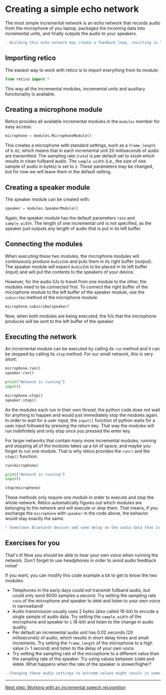 # Creating a simple echo network

The most simple incremental network is an echo network that records audio from the microphone of you laptop, packages the incoming data into incremental units, and finally outputs the audio to your speakers.

```diff
- Building this echo network may create a feedback loop, resulting in loud feedback noise! We recommend to use headphones to avoid this.
```

## Importing retico

The easiest way to work with retico is to import everything from its module:

```python
from retico import *
```

This way all the incremental modules, incremental units and auxiliary functionality is available.

## Creating a microphone module

Retico provides all available incremental modules in the `modules` member for easy access:

```python
microphone = modules.MicrophoneModule()
```

This creates a microphone with standard settings, such as a `frame_length` of `0.02`, which means that in each incremental unit 20 milliseconds of audio are transmitted. The sampling rate (`rate`) is per default set to `44100` which results in clean fullband audio. The `sample_width` (i.e., the size of one sample of audio in bytes) is set to `2`. These parameters may be changed, but for now we will leave them in the default setting.

## Creating a speaker module

The speaker module can be created with:

```python
speaker = modules.SpeakerModule()
```

Again, the speaker module has the default parameters `rate` and `sample_width`. The length of one incremental unit is not specified, as the speaker just outputs any length of audio that is put in its left buffer.

## Connecting the modules

When executing these two modules, the microphone modules will continuously produce `AudioIU`s and puts them in its right buffer (output). The speaker module will expect `AudioIU`s to be placed in its left buffer (input) and will put the contents to the speakers of your device.

However, for the audio IUs to travel from one module to the other, the modules need to be *connected* first. To connect the right buffer of the microphone module to the left buffer of the speaker module, use the `subscribe` method of the microphone module:

```python
microphone.subscribe(speaker)
```

Now, when both modules are being executed, the IUs that the microphone produces will be sent to the left buffer of the speaker.

## Executing the network

An incremental module can be executed by calling its `run` method and it can be stopped by calling its `stop` method. For our small network, this is very short:

```python
microphone.run()
speaker.run()

print("Network is running")
input()

microphone.stop()
speaker.stop()
```

As the modules each run in their own *thread*, the python code does not wait for anything to happen and would just immediately stop the modules again. In order to wait for a user input, the `input()` function of python waits for a user input followed by pressing the return key. That way the modules will run indefinitely and only stop once you pressed the enter key.

For larger networks that contain many more incremental modules, running and stopping all of the modules takes up a lot of space, and maybe you forget to run one module. That is why retico provides the `run()` and the `stop()` function:

```python
run(microphone)

print("Network is running")
input()

stop(microphone)
```

These methods only require one module in order to execute and stop the whole network. Retico automatically figures out which modules are belonging to the network and will execute or stop them. That means, if you exchange the `microphone` with `speaker` in the code above, the behavior would stay exactly the same.

```diff
! Sometimes Bluetooth devices add some delay on the audio data that is received by the MicrophoneModule.
```

## Exercises for you

That's it! Now you should be able to hear your own voice when running the network. Don't forget to use headphones in order to avoid audio feedback noise!

If you want, you can modify this code example a bit to get to know the two modules:

- Telephones in the early days could not transmitt fullband audio, but could only send 8000 samples a second. Try setting the sampling rate `rate` of the microphone and speaker to `8000` and listen to your own voice in narrowband!
- Audio transmission usually uses 2 bytes (also called 16-bit) to encode a single sample of audio data. Try setting the `sample_width` of the microphone and speaker to `1` (8-bit) and listen to the change in audio quality.
- Per default an incremental audio unit has 0.02 seconds (20 milliseconds) of audio, which results in short delay times and small increments. Try setting the `frame_length` of the microphone to a high value (> 1 second) and listen to the delay of your own voice.
- Try setting the sampling rate of the microphone to a different value than the sampling rate of the speaker. Try using values between `32000` and `48000`. What happens when the rate of the speaker is slower/higher?

```diff
- Changing these audio settings to extreme values might result in some unwanted loud sounds from your device.
```

---

[Next step: Working with an incremental speech recognition](02_incremental_asr.md)